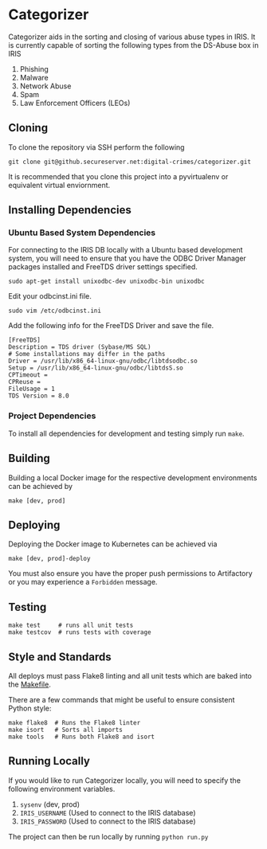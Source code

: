 # Categorizer

Categorizer aids in the sorting and closing of various abuse types in IRIS. It is currently capable of sorting the following types from the DS-Abuse box in IRIS
1. Phishing
2. Malware
3. Network Abuse
4. Spam
5. Law Enforcement Officers (LEOs)


## Cloning
To clone the repository via SSH perform the following
```
git clone git@github.secureserver.net:digital-crimes/categorizer.git
```
It is recommended that you clone this project into a pyvirtualenv or equivalent virtual enviornment.

## Installing Dependencies
### Ubuntu Based System Dependencies
For connecting to the IRIS DB locally with a Ubuntu based development system, you will need to ensure that you have the ODBC Driver Manager packages installed and FreeTDS driver settings specified.
```
sudo apt-get install unixodbc-dev unixodbc-bin unixodbc
```

Edit your odbcinst.ini file. 
```
sudo vim /etc/odbcinst.ini
```
Add the following info for the FreeTDS Driver and save the file.
```
[FreeTDS]
Description = TDS driver (Sybase/MS SQL)
# Some installations may differ in the paths
Driver = /usr/lib/x86_64-linux-gnu/odbc/libtdsodbc.so
Setup = /usr/lib/x86_64-linux-gnu/odbc/libtdsS.so
CPTimeout =
CPReuse =
FileUsage = 1
TDS Version = 8.0
```

### Project Dependencies
To install all dependencies for development and testing simply run `make`.

## Building
Building a local Docker image for the respective development environments can be achieved by

```
make [dev, prod]
```

## Deploying
Deploying the Docker image to Kubernetes can be achieved via

```
make [dev, prod]-deploy
```

You must also ensure you have the proper push permissions to Artifactory or you may experience a `Forbidden` message.

## Testing
```
make test     # runs all unit tests
make testcov  # runs tests with coverage
```

## Style and Standards

All deploys must pass Flake8 linting and all unit tests which are baked into the [Makefile](Makefile).

There are a few commands that might be useful to ensure consistent Python style:
```
make flake8  # Runs the Flake8 linter
make isort   # Sorts all imports
make tools   # Runs both Flake8 and isort
```


## Running Locally
If you would like to run Categorizer locally, you will need to specify the following environment variables.
1. `sysenv` (dev, prod)
2. `IRIS_USERNAME` (Used to connect to the IRIS database)
3. `IRIS_PASSWORD` (Used to connect to the IRIS database)

The project can then be run locally by running `python run.py`
